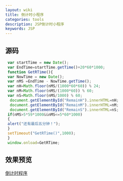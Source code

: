 ```yaml
---
layout: wiki
title: 倒计时小程序
categories: tools
description: JSP倒计时小程序
keywords: JSP
---
```


## 源码  

   ```javascript
    var startTime = new Date();
    var EndTime=startTime.getTime()+20*60*1000;
    function GetRTime(){
    var NowTime = new Date();
    var nMS =EndTime - NowTime.getTime();
    var nH=Math.floor(nMS/(1000*60*60)) % 24;
    var nM=Math.floor(nMS/(1000*60)) % 60;
    var nS=Math.floor(nMS/1000) % 60;
     document.getElementById("RemainH").innerHTML=nH;
     document.getElementById("RemainM").innerHTML=nM;
     document.getElementById("RemainS").innerHTML=nS;
    if(nMS>5*59*1000&&nMS<=5*60*1000)
    {
    alert("还有最后五分钟！");
    }
    setTimeout("GetRTime()",1000);
    }
    window.onload=GetRTime;
```
    
    
	


    
    
    
    
	
## 效果预览
[倒计时程序](https://zhuchuanliang.github.io/wiki/1.html "倒计时程序")
